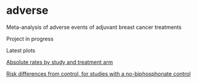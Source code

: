 # adverse

Meta-analysis of adverse events of adjuvant breast cancer treatments

Project in progress 

Latest plots

[Absolute rates by study and treatment arm](https://chjackson.github.io/adverse/inst/doc/plot.html)

[Risk differences from control, for studies with a no-biphosphonate control](https://chjackson.github.io/adverse/inst/doc/trtvsae.html)
